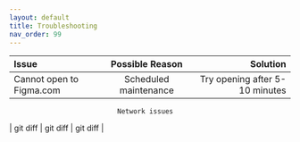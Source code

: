 ```yaml
---
layout: default
title: Troubleshooting
nav_order: 99
---
```


| Issue | Possible Reason | Solution |
| :---         |     :---:      |          ---: |
| Cannot open to Figma.com   | Scheduled maintenance| Try opening after 5-10 minutes     |
                               Network issues
| git diff     | git diff       | git diff      |
